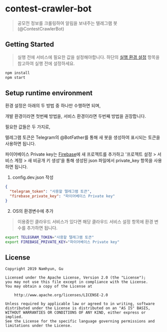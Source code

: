 # contest-crawler-bot

> 공모전 정보를 크롤링하여 알림을 보내주는 텔레그램 봇(@ContestCrawlerBot)

## Getting Started

> 실행 전에 서비스에 필요한 값을 설정해야합니다. 하단의 [실행 환경 설정](#Setup-runtime-environment) 항목을 참고하여 실행 전에 설정하세요.

```bash
npm install
npm start
```

## Setup runtime environment

환경 설정은 아래의 두 방법 중 하나만 수행하면 되며,

개발 환경이라면 첫번째 방법을, 서비스 환경이라면 두번째 방법을 권장합니다.

필요한 값들은 두 가지로,

텔레그램 토큰은 Telegram의 @BotFather를 통해 새 봇을 생성하여 표시되는 토큰을 사용하면 됩니다.

파이어베이스 Private key는 [Firebase](https://firebase.google.com/)에 새 프로젝트를 추가하고 '프로젝트 설정 > 서비스 계정 > 새 비공개 키 생성'을 통해 생성된 json 파일에서 private_key 항목을 사용하면 됩니다.

1. config.dev.json 작성

```json
{
  "telegram_token": "사용할 텔레그램 토큰",
  "firebase_private_key": "파이어베이스 Private key"
}
```

2. OS의 환경변수에 추가

> 이용중인 클라우드 서비스가 있다면 해당 클라우드 서비스 설정 항목에 환경 변수를 추가하면 됩니다.

```bash
export TELEGRAM_TOKEN="사용할 텔레그램 토큰"
export FIREBASE_PRIVATE_KEY="파이어베이스 Private key"
```

## License

```
Copyright 2019 Namhyun, Gu

Licensed under the Apache License, Version 2.0 (the "License");
you may not use this file except in compliance with the License.
You may obtain a copy of the License at

    http://www.apache.org/licenses/LICENSE-2.0

Unless required by applicable law or agreed to in writing, software
distributed under the License is distributed on an "AS IS" BASIS,
WITHOUT WARRANTIES OR CONDITIONS OF ANY KIND, either express or implied.
See the License for the specific language governing permissions and
limitations under the License.
```

